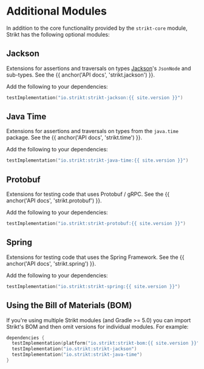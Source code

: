 ---
---

# Additional Modules

In addition to the core functionality provided by the `strikt-core` module, Strikt has the following optional modules:

## Jackson

Extensions for assertions and traversals on types [Jackson](https://github.com/FasterXML/jackson)'s `JsonNode` and sub-types.
See the {{ anchor('API docs', 'strikt.jackson') }}.

Add the following to your dependencies:

```kotlin
testImplementation("io.strikt:strikt-jackson:{{ site.version }}")
``` 

## Java Time

Extensions for assertions and traversals on types from the `java.time` package.
See the {{ anchor('API docs', 'strikt.time') }}.

Add the following to your dependencies:

```kotlin
testImplementation("io.strikt:strikt-java-time:{{ site.version }}")
``` 

## Protobuf

Extensions for testing code that uses Protobuf / gRPC.
See the {{ anchor('API docs', 'strikt.protobuf') }}.

Add the following to your dependencies:

```kotlin
testImplementation("io.strikt:strikt-protobuf:{{ site.version }}")
``` 

## Spring

Extensions for testing code that uses the Spring Framework.
See the {{ anchor('API docs', 'strikt.spring') }}.

Add the following to your dependencies:

```kotlin
testImplementation("io.strikt:strikt-spring:{{ site.version }}")
``` 

## Using the Bill of Materials (BOM)

If you're using multiple Strikt modules (and Gradle >= 5.0) you can import Strikt's BOM and then omit versions for individual modules.
For example:

```kotlin
dependencies {
  testImplementation(platform("io.strikt:strikt-bom:{{ site.version }}"))
  testImplementation("io.strikt:strikt-jackson")
  testImplementation("io.strikt:strikt-java-time")
}
```
